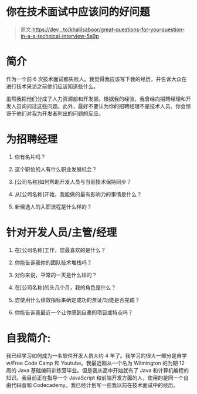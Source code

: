 # 你在技术面试中应该问的好问题

> 原文:[https://dev . to/khalilsaboor/great-questions-for-you-question-in-a-a-technical-interview-5a9p](https://dev.to/khalilsaboor/great-questions-for-you-to-ask-during-a-techincal-interview-5a9p)

# 简介

作为一个前 6 次技术面试都失败人。我觉得我应该写下我的经历，并告诉大众在进行技术采访之前他们应该知道些什么。

虽然我把他们分成了人力资源部和开发部。根据我的经验，我曾经向招聘经理和开发人员询问过这些问题。此外，最好不要认为你的招聘经理不是技术人员。你会惊讶于他们对我为开发者列出的问题的反应。

# 为招聘经理

1.  你有名片吗？

2.  这个职位的人有什么职业发展机会？

3.  [公司名称]如何帮助开发人员与当前技术保持同步？

4.  从[公司名称]开始，我能做的最有影响力的事情是什么？

5.  新候选人的入职流程是什么样的？

# 针对开发人员/主管/经理

1.  在[公司名称]工作，您最喜欢的是什么？

2.  你能告诉我你的团队技术堆栈吗？

3.  对你来说，平常的一天是什么样的？

4.  在[公司名称]的头几个月，我的角色是什么？

5.  您使用什么绩效指标来确定成功的票证/功能是否完成？

6.  你能告诉我最近一个让你感到自豪的项目或特点吗？

# 自我简介:

我已经学习如何成为一名软件开发人员大约 4 年了。我学习的很大一部分是自学 w/Free Code Camp 和 Youtube。我最近刚从一个名为 Wilmington 的为期 12 周的 Java 基础编码训练营毕业。但是我从高中开始就有了 Java 和计算机编程的知识。我目前正在指导一个 JavaScript 和前端开发方面的人，使用的是同一个自由代码营和 Codecademy。我已经计划写一些我以前在技术面试中的经历。